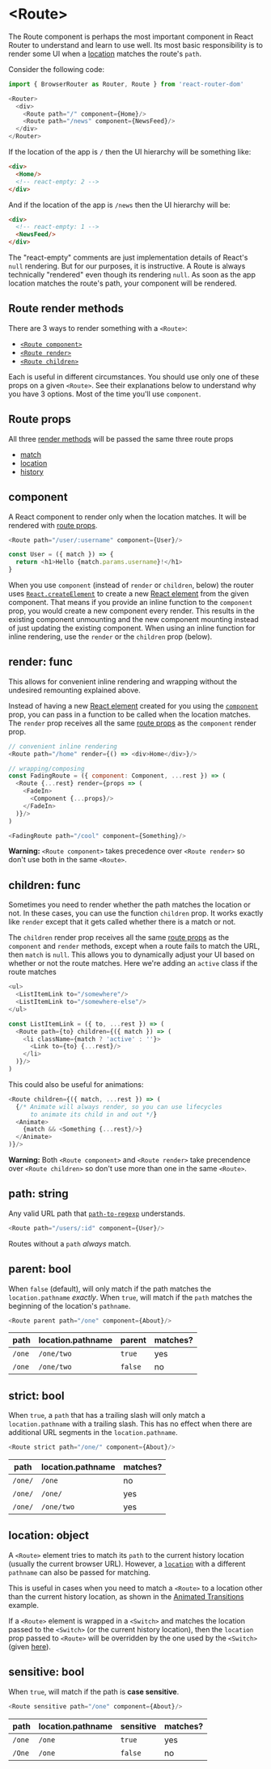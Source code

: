 # &lt;Route>

The Route component is perhaps the most important component in React
Router to understand and learn to use well. Its most basic
responsibility is to render some UI when a [location](./location.md)
matches the route's `path`.

Consider the following code:

```js
import { BrowserRouter as Router, Route } from 'react-router-dom'

<Router>
  <div>
    <Route path="/" component={Home}/>
    <Route path="/news" component={NewsFeed}/>
  </div>
</Router>
```

If the location of the app is `/` then the UI hierarchy will be something like:

```html
<div>
  <Home/>
  <!-- react-empty: 2 -->
</div>
```

And if the location of the app is `/news` then the UI hierarchy will be:

```html
<div>
  <!-- react-empty: 1 -->
  <NewsFeed/>
</div>
```

The "react-empty" comments are just implementation details of React's `null` rendering. But for our purposes, it is instructive. A Route is always technically "rendered" even though its rendering `null`. As soon as the app location matches the route's path, your component will be rendered.

## Route render methods

There are 3 ways to render something with a `<Route>`:

- [`<Route component>`](#component)
- [`<Route render>`](#render-func)
- [`<Route children>`](#children-func)

Each is useful in different circumstances. You should use only one of these props on a given `<Route>`. See their explanations below to understand why you have 3 options. Most of the time you'll use `component`.

## Route props

All three [render methods](#route-render-methods) will be passed the same three route props

- [match](./match.md)
- [location](./location.md)
- [history](./history.md)

## component

A React component to render only when the location matches. It will be
rendered with [route props](#route-props).

```js
<Route path="/user/:username" component={User}/>

const User = ({ match }) => {
  return <h1>Hello {match.params.username}!</h1>
}
```

When you use `component` (instead of `render` or `children`, below) the router uses [`React.createElement`](https://facebook.github.io/react/docs/react-api.html#createelement) to create a new [React element](https://facebook.github.io/react/docs/rendering-elements.html) from the given component. That means if you provide an inline function to the `component` prop, you would create a new component every render. This results in the existing component unmounting and the new component mounting instead of just updating the existing component. When using an inline function for inline rendering, use the `render` or the `children` prop (below).

## render: func

This allows for convenient inline rendering and wrapping without the undesired remounting explained above.

Instead of having a new [React element](https://facebook.github.io/react/docs/rendering-elements.html) created for you using the [`component`](#component) prop, you can pass in a function to be called when the location matches. The `render` prop receives all the same [route props](#route-props) as the `component` render prop.

```js
// convenient inline rendering
<Route path="/home" render={() => <div>Home</div>}/>

// wrapping/composing
const FadingRoute = ({ component: Component, ...rest }) => (
  <Route {...rest} render={props => (
    <FadeIn>
      <Component {...props}/>
    </FadeIn>
  )}/>
)

<FadingRoute path="/cool" component={Something}/>
```

**Warning:** `<Route component>` takes precedence over `<Route render>` so don't use both in the same `<Route>`.

## children: func

Sometimes you need to render whether the path matches the location or not. In these cases, you can use the function `children` prop. It works exactly like `render` except that it gets called whether there is a match or not.

The `children` render prop receives all the same [route props](#route-props) as the `component` and `render` methods, except when a route fails to match the URL, then `match` is `null`. This allows you to dynamically adjust your UI based on whether or not the route matches. Here we're adding an `active` class if the route matches

```js
<ul>
  <ListItemLink to="/somewhere"/>
  <ListItemLink to="/somewhere-else"/>
</ul>

const ListItemLink = ({ to, ...rest }) => (
  <Route path={to} children={({ match }) => (
    <li className={match ? 'active' : ''}>
      <Link to={to} {...rest}/>
    </li>
  )}/>
)
```

This could also be useful for animations:

```js
<Route children={({ match, ...rest }) => (
  {/* Animate will always render, so you can use lifecycles
      to animate its child in and out */}
  <Animate>
    {match && <Something {...rest}/>}
  </Animate>
)}/>
```

**Warning:** Both `<Route component>` and `<Route render>` take precendence over `<Route children>` so don't use more than one in the same `<Route>`.

## path: string

Any valid URL path that [`path-to-regexp`](https://www.npmjs.com/package/path-to-regexp) understands.

```js
<Route path="/users/:id" component={User}/>
```

Routes without a `path` _always_ match.

## parent: bool

When `false` (default), will only match if the path matches the `location.pathname` _exactly_. When `true`, will match if the `path` matches the beginning of the location's `pathname`.

```js
<Route parent path="/one" component={About}/>
```

| path | location.pathname | parent | matches? |
| --- | --- | --- | --- |
| `/one`  | `/one/two`  | `true` | yes |
| `/one`  | `/one/two`  | `false` | no |

## strict: bool

When `true`, a `path` that has a trailing slash will only match a `location.pathname` with a trailing slash. This has no effect when there are additional URL segments in the `location.pathname`.

```js
<Route strict path="/one/" component={About}/>
```

| path | location.pathname | matches? |
| --- | --- | --- |
| `/one/` | `/one` | no |
| `/one/` | `/one/` | yes |
| `/one/` | `/one/two` | yes |

## location: object

A `<Route>` element tries to match its `path` to the current history location (usually the current browser URL).
However, a [`location`](location.md) with a different `pathname` can also be passed for matching.

This is useful in cases when you need to match a `<Route>` to a location other than the current history location, as shown in the [Animated Transitions](https://reacttraining.com/react-router/web/example/animated-transitions) example.

If a `<Route>` element is wrapped in a `<Switch>` and matches the location passed to the `<Switch>` (or the current history location), then the `location` prop passed to `<Route>` will be overridden by the one used by the `<Switch>` (given [here](https://github.com/ReactTraining/react-router/blob/master/packages/react-router/modules/Switch.js#L51)).

## sensitive: bool

When `true`, will match if the path is __case sensitive__.

```js
<Route sensitive path="/one" component={About}/>
```

| path | location.pathname | sensitive | matches? |
| --- | --- | --- | --- |
| `/one`  | `/one`  | `true` | yes |
| `/One`  | `/one`  | `false` | no |


